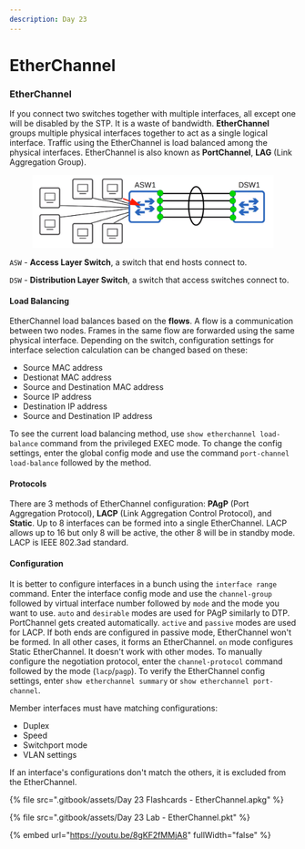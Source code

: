 ```yaml
---
description: Day 23
---
```


# EtherChannel

### EtherChannel

If you connect two switches together with multiple interfaces, all except one will be disabled by the STP. It is a waste of bandwidth. **EtherChannel** groups multiple physical interfaces together to act as a single logical interface. Traffic using the EtherChannel is load balanced among the physical interfaces. EtherChannel is also known as **PortChannel**, **LAG** (Link Aggregation Group).&#x20;

<figure><img src=".gitbook/assets/image (124).png" alt="etherchannel" width="563"><figcaption></figcaption></figure>

`ASW` - **Access Layer Switch**, a switch that end hosts connect to.

`DSW` - **Distribution Layer Switch**, a switch that access switches connect to.

#### Load Balancing

EtherChannel load balances based on the **flows**. A flow is a communication between two nodes. Frames in the same flow are forwarded using the same physical interface. Depending on the switch, configuration settings for interface selection calculation can be changed based on these:

* Source MAC address
* Destionat MAC address
* Source and Destination MAC address
* Source IP address
* Destination IP address
* Source and Destination IP address

To see the current load balancing method, use `show etherchannel load-balance` command from the privileged EXEC mode. To change the config settings, enter the global config mode and use the command `port-channel load-balance` followed by the method.

#### Protocols

There are 3 methods of EtherChannel configuration: **PAgP** (Port Aggregation Protocol), **LACP** (Link Aggregation Control Protocol), and **Static**. Up to 8 interfaces can be formed into a single EtherChannel. LACP allows up to 16 but only 8 will be active, the other 8 will be in standby mode. LACP is IEEE 802.3ad standard.

#### Configuration

It is better to configure interfaces in a bunch using the `interface range` command. Enter the interface config mode and use the `channel-group` followed by virtual interface number followed by `mode` and the mode you want to use. `auto` and `desirable` modes are used for PAgP similarly to DTP. PortChannel gets created automatically. `active` and `passive` modes are used for LACP. If both ends are configured in passive mode, EtherChannel won't be formed. In all other cases, it forms an EtherChannel. `on` mode configures Static EtherChannel. It doesn't work with other modes. To manually configure the negotiation protocol, enter the `channel-protocol` command followed by the mode (`lacp`/`pagp`). To verify the EtherChannel config settings, enter `show etherchannel summary` or `show etherchannel port-channel`.

Member interfaces must have matching configurations:

* Duplex
* Speed
* Switchport mode
* VLAN settings

If an interface's configurations don't match the others, it is excluded from the EtherChannel. &#x20;

{% file src=".gitbook/assets/Day 23 Flashcards - EtherChannel.apkg" %}

{% file src=".gitbook/assets/Day 23 Lab - EtherChannel.pkt" %}

{% embed url="https://youtu.be/8gKF2fMMjA8" fullWidth="false" %}
